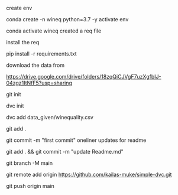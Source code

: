 create env

conda create -n wineq python=3.7 -y
activate env

conda activate wineq
created a req file

install the req

pip install -r requirements.txt

download the data from

https://drive.google.com/drive/folders/18zqQiCJVgF7uzXgfbIJ-04zgz1ItNfF5?usp=sharing

git init

dvc init 

dvc add data_given/winequality.csv

git add .

git commit -m "first commit"
oneliner updates for readme


git add . && git commit -m "update Readme.md"

git branch -M main 

git remote add origin https://github.com/kailas-muke/simple-dvc.git

git push origin main
